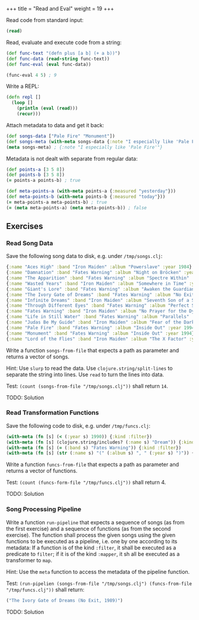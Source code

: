 +++
title = "Read and Eval"
weight = 19
+++

Read code from standard input:

```clojure
(read)
```

Read, evaluate and execute code from a string:

```clojure
(def func-text "(defn plus [a b] (+ a b))")
(def func-data (read-string func-text))
(def func-eval (eval func-data))

(func-eval 4 5) ; 9
```

Write a REPL:

```clojure
(defn repl []
  (loop []
    (println (eval (read)))
    (recur)))
```

Attach metadata to data and get it back:

```clojure
(def songs-data ["Pale Fire" "Monument"])
(def songs-meta (with-meta songs-data {:note "I especially like 'Pale Fire'"}))
(meta songs-meta) ; {:note "I especially like 'Pale Fire'"}
```

Metadata is not dealt with separate from regular data:

```clojure
(def points-a [3 5 8])
(def points-b [3 5 8])
(= points-a points-b) ; true

(def meta-points-a (with-meta points-a {:measured "yesterday"}))
(def meta-points-b (with-meta points-b {:measured "today"}))
(= meta-points-a meta-points-b) ; true
(= (meta meta-points-a) (meta meta-points-b)) ; false
```

## Exercises

### Read Song Data

Save the following song data to disk, e.g. under `/tmp/songs.clj`:

```clojure
{:name "Aces High" :band "Iron Maiden" :album "Powerslave" :year 1984}
{:name "Damnation" :band "Fates Warning" :album "Night on Bröcken" :year 1984}
{:name "The Apparition" :band "Fates Warning" :album "Spectre Within" :year 1985}
{:name "Wasted Years" :band "Iron Maiden" :album "Somewhere in Time" :year 1986}
{:name "Giant's Lore" :band "Fates Warning" :album "Awaken the Guardian" :year 1986}
{:name "The Ivory Gate of Dreams" :band "Fates Warning" :album "No Exit" :year 1988}
{:name "Infinite Dreams" :band "Iron Maiden" :album "Seventh Son of a Seventh Son" :year 1988}
{:name "Through Different Eyes" :band "Fates Warning" :album "Perfect Symmetry" :year 1989}
{:name "Fates Warning" :band "Iron Maiden" :album "No Prayer for the Dying" :year 1990}
{:name "Life in Still Water" :band "Fates Warning" :album "Parallels" :year 1991}
{:name "Judas Be My Guide" :band "Iron Maiden" :album "Fear of the Dark" :year 1992}
{:name "Pale Fire" :band "Fates Warning" :album "Inside Out" :year 1994}
{:name "Monument" :band "Fates Warning" :album "Inside Out" :year 1994}
{:name "Lord of the Flies" :band "Iron Maiden" :album "The X Factor" :year 1995}
```

Write a function `songs-from-file` that expects a path as parameter
and returns a vector of songs.

Hint: Use `slurp` to read the data. Use `clojure.string/split-lines`
to separate the string into lines. Use `read` to turn the lines into
data.

Test: `(count (songs-from-file "/tmp/songs.clj"))` shall return `14`.

TODO: Solution

### Read Transformation Functions

Save the following code to disk, e.g. under `/tmp/funcs.clj`:

```clojure
(with-meta (fn [s] (< (:year s) 1990)) {:kind :filter})
(with-meta (fn [s] (clojure.string/includes? (:name s) "Dream")) {:kind :filter})
(with-meta (fn [s] (= (:band s) "Fates Warning")) {:kind :filter})
(with-meta (fn [s] (str (:name s) "(" (:album s) ", " (:year s) ")")) {:kind :mapper})
```

Write a function `funcs-from-file` that expects a path as parameter
and returns a vector of functions.

Test: `(count (funcs-form-file "/tmp/funcs.clj"))` shall return 4.

TODO: Solution

### Song Processing Pipeline

Write a function `run-pipeline` that expects a sequence of songs (as
from the first exercise) and a sequence of functions (as from the
second exercise). The function shall process the given songs using the
given functions to be executed as a pipeline, i.e. one by one
according to its metadata: If a function is of the kind `:filter`, it
shall be executed as a predicate to `filter`; if it is of the kind
`:mapper`, it sh all be executed as a transformer to `map`.

Hint: Use the `meta` function to access the metadata of the pipeline
function.

Test: `(run-pipelien (songs-from-file "/tmp/songs.clj")
(funcs-from-file "/tmp/funcs.clj"))` shall return:

```clojure
("The Ivory Gate of Dreams (No Exit, 1989)")
```

TODO: Solution